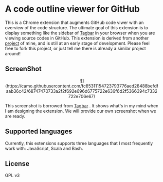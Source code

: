 # A code outline viewer for GitHub
This is a Chrome extension that augments GitHub code viwer with an overview of the code structure. The ultimate goal of this extension is to display something like the sidebar of [Tagbar](https://github.com/majutsushi/tagbar) in your browser when you are viewing source codes in GitHub. This extension is derived from another [project](https://github.com/ericpony/highlight.js) of mine, and is still at an early stage of development. Please feel free to fork this project, or just tell me there is already a similar project around!

## ScreenShot
<center>
![](https://camo.githubusercontent.com/fc85311154723793776aed28488befdfaab36c42/68747470733a2f2f692e696d6775722e636f6d2f5366394c7332722e706e67)
</center>

This screenshot is borrowed from [Tagbar](https://github.com/majutsushi/tagbar) . It shows what's in my mind when I am designing the extension. We will provide our own screenshot when we are ready.

## Supported languages

Currently, this extensions supports three languages that I most frequently work with: JavaScript, Scala and Bash.

## License

GPL v3

